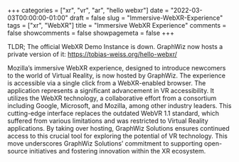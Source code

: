 +++
categories = ["xr", "vr", "ar", "hello webxr"]
date = "2022-03-03T00:00:00-01:00"
draft = false
slug = "Immersive-WebXR-Experience"
tags = ["xr", "WebXR"]
title = "Immersive WebXR Experience"
comments = false
showcomments = false
showpagemeta = false
+++

TLDR; The official WebXR Demo Instance is down.
GraphWiz now hosts a private version of it:
https://tobias-weiss.org/hello-webxr/

Mozilla’s immersive WebXR experience, designed to introduce newcomers to the world of Virtual Reality, is now hosted by GraphWiz. The experience is accessible via a single click from a WebXR-enabled browser. The application represents a significant advancement in VR accessibility. It utilizes the WebXR technology, a collaborative effort from a consortium including Google, Microsoft, and Mozilla, among other industry leaders. This cutting-edge interface replaces the outdated WebVR 1.1 standard, which suffered from various limitations and was restricted to Virtual Reality applications. By taking over hosting, GraphWiz Solutions ensures continued access to this crucial tool for exploring the potential of VR technology. This move underscores GraphWiz Solutions’ commitment to supporting open-source initiatives and fostering innovation within the XR ecosystem.



